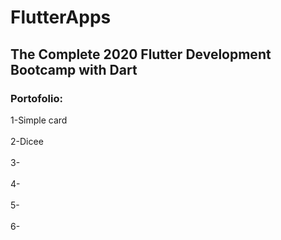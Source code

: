 <h1> FlutterApps </h1>
<h2> The Complete 2020 Flutter Development Bootcamp with Dart </h2>
<h3> Portofolio: </h3>
1-Simple card 
<br> </br>
2-Dicee
<br> </br>
3-
<br> </br>
4-
<br> </br>
5-
<br> </br>
6-

